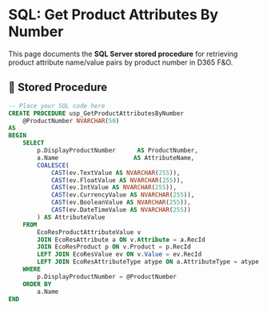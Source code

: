 # SQL: Get Product Attributes By Number

This page documents the **SQL Server stored procedure** for retrieving product attribute name/value pairs by product number in D365 F&O.

## 📜 Stored Procedure

```sql
-- Place your SQL code here
CREATE PROCEDURE usp_GetProductAttributesByNumber
    @ProductNumber NVARCHAR(50)
AS
BEGIN
    SELECT
        p.DisplayProductNumber      AS ProductNumber,
        a.Name                     AS AttributeName,
        COALESCE(
            CAST(ev.TextValue AS NVARCHAR(255)),
            CAST(ev.FloatValue AS NVARCHAR(255)),
            CAST(ev.IntValue AS NVARCHAR(255)),
            CAST(ev.CurrencyValue AS NVARCHAR(255)),
            CAST(ev.BooleanValue AS NVARCHAR(255)),
            CAST(ev.DateTimeValue AS NVARCHAR(255))
        ) AS AttributeValue
    FROM
        EcoResProductAttributeValue v
        JOIN EcoResAttribute a ON v.Attribute = a.RecId
        JOIN EcoResProduct p ON v.Product = p.RecId
        LEFT JOIN EcoResValue ev ON v.Value = ev.RecId
        LEFT JOIN EcoResAttributeType atype ON a.AttributeType = atype.RECID
    WHERE
        p.DisplayProductNumber = @ProductNumber
    ORDER BY
        a.Name
END
